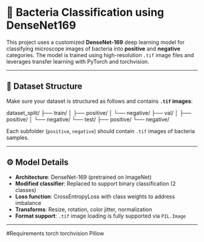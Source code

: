 # 🧫 Bacteria Classification using DenseNet169 

This project uses a customized **DenseNet-169** deep learning model for classifying microscope images of bacteria into **positive** and **negative** categories. The model is trained using high-resolution `.tif` image files and leverages transfer learning with PyTorch and torchvision.

---

## 📁 Dataset Structure

Make sure your dataset is structured as follows and contains **`.tif` images**:

dataset_split/ ├── train/ │ ├── positive/ │ └── negative/ ├── val/ │ ├── positive/ │ └── negative/ └── test/ ├── positive/ └── negative/


Each subfolder (`positive`, `negative`) should contain `.tif` images of bacteria samples.

---

## ⚙️ Model Details

- **Architecture**: DenseNet-169 (pretrained on ImageNet)
- **Modified classifier**: Replaced to support binary classification (2 classes)
- **Loss function**: CrossEntropyLoss with class weights to address imbalance
- **Transforms**: Resize, rotation, color jitter, normalization
- **Format support**: `.tif` image loading is fully supported via `PIL.Image`

---
#Requirements
torch
torchvision
Pillow

